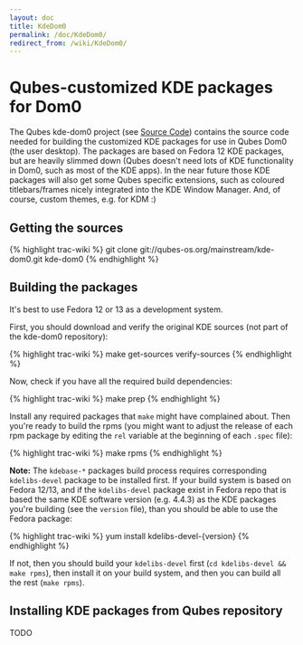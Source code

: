 ```yaml
---
layout: doc
title: KdeDom0
permalink: /doc/KdeDom0/
redirect_from: /wiki/KdeDom0/
---
```


Qubes-customized KDE packages for Dom0
======================================

The Qubes kde-dom0 project (see [Source Code](/wiki/SourceCode)) contains the source code needed for building the customized KDE packages for use in Qubes Dom0 (the user desktop). The packages are based on Fedora 12 KDE packages, but are heavily slimmed down (Qubes doesn't need lots of KDE functionality in Dom0, such as most of the KDE apps). In the near future those KDE packages will also get some Qubes specific extensions, such as coloured titlebars/frames nicely integrated into the KDE Window Manager. And, of course, custom themes, e.g. for KDM :)

Getting the sources
-------------------

{% highlight trac-wiki %}
git clone git://qubes-os.org/mainstream/kde-dom0.git kde-dom0
{% endhighlight %}

Building the packages
---------------------

It's best to use Fedora 12 or 13 as a development system.

First, you should download and verify the original KDE sources (not part of the kde-dom0 repository):

{% highlight trac-wiki %}
make get-sources verify-sources
{% endhighlight %}

Now, check if you have all the required build dependencies:

{% highlight trac-wiki %}
make prep
{% endhighlight %}

Install any required packages that `make` might have complained about. Then you're ready to build the rpms (you might want to adjust the release of each rpm package by editing the `rel` variable at the beginning of each `.spec` file):

{% highlight trac-wiki %}
make rpms
{% endhighlight %}

**Note:** The `kdebase-*` packages build process requires corresponding `kdelibs-devel` package to be installed first. If your build system is based on Fedora 12/13, and if the `kdelibs-devel` package exist in Fedora repo that is based the same KDE software version (e.g. 4.4.3) as the KDE packages you're building (see the `version` file), than you should be able to use the Fedora package:

{% highlight trac-wiki %}
yum install kdelibs-devel-{version}
{% endhighlight %}

If not, then you should build your `kdelibs-devel` first (`cd kdelibs-devel && make rpms`), then install it on your build system, and then you can build all the rest (`make rpms`).

Installing KDE packages from Qubes repository
---------------------------------------------

TODO
